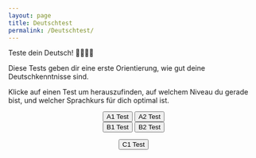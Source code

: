 ```yaml
---
layout: page
title: Deutschtest
permalink: /Deutschtest/
---
```


Teste dein Deutsch! 👩‍🎓👨‍🎓

Diese Tests geben dir eine erste Orientierung, wie gut deine Deutschkenntnisse sind.

Klicke auf einen Test um herauszufinden, auf welchem Niveau du gerade bist, und welcher Sprachkurs für dich optimal ist. 

<div class="btn-group-wrap">
    <div class="btn-group" style="text-align:center">
        <button class="button_with_border green" onclick="location.href='A1_Deutschtest'" type="button" ><span>A1 Test </span></button>
        <button class="button_with_border green" onclick="location.href='A2_Deutschtest'" type="button" ><span>A2 Test </span></button>
    </div>
</div>

<div class="btn-group-wrap">
    <div class="btn-group" style="text-align:center">
        <button class="button_with_border yellow" onclick="location.href='B1_Deutschtest'" type="button" ><span>B1 Test </span></button>
        <button class="button_with_border yellow" onclick="location.href='B2_Deutschtest'" type="button" ><span>B2 Test </span></button>
    </div>
</div>

<p style="text-align:center">
    <button class="button_with_border red" onclick="location.href='C1_Deutschtest'" type="button" ><span>C1 Test </span></button>
</p>


<!-- <iframe src="https://docs.google.com/forms/d/e/1FAIpQLSfLjVL-U5y489F148YAAwIMi7q5DLaz5_fSN9Tyl0HQStHyiA/viewform?embedded=true" frameborder="0" scrolling="no" onload="resizeIframe(this)">Wird geladen…</iframe> -->
